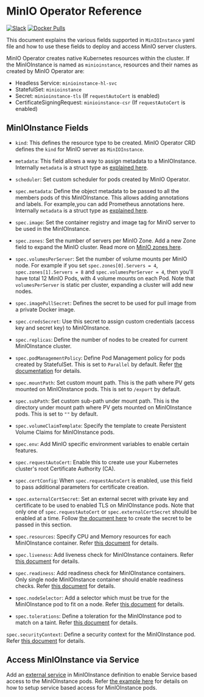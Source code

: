 # MinIO Operator Reference

[![Slack](https://slack.min.io/slack?type=svg)](https://slack.min.io) [![Docker Pulls](https://img.shields.io/docker/pulls/minio/k8s-operator.svg?maxAge=604800)](https://hub.docker.com/r/minio/k8s-operator)

This document explains the various fields supported in `MinIOInstance` yaml file and how to use these fields to deploy and access MinIO server clusters.

MinIO Operator creates native Kubernetes resources within the cluster. If the MinIOInstance is named as `minioinstance`, resources and their names as created by MinIO Operator are:

- Headless Service: `minioinstance-hl-svc`
- StatefulSet: `minioinstance`
- Secret: `minioinstance-tls` (If `requestAutoCert` is enabled)
- CertificateSigningRequest: `minioinstance-csr` (If `requestAutoCert` is enabled)

## MinIOInstance Fields

- `kind`: This defines the resource type to be created. MinIO Operator CRD defines the `kind` for MinIO server as `MinIOInstance`.

- `metadata`: This field allows a way to assign metadata to a MinIOInstance. Internally `metadata` is a struct type as [explained here](https://godoc.org/k8s.io/apimachinery/pkg/apis/meta/v1#ObjectMeta).

- `scheduler`: Set custom scheduler for pods created by MinIO Operator.

- `spec.metadata`: Define the object metadata to be passed to all the members pods of this MinIOInstance. This allows adding annotations and labels. For example,you can add Prometheus annotations here. Internally `metadata` is a struct type as [explained here](https://godoc.org/k8s.io/apimachinery/pkg/apis/meta/v1#ObjectMeta).

- `spec.image`: Set the container registry and image tag for MinIO server to be used in the MinIOInstance.

- `spec.zones`: Set the number of servers per MinIO Zone. Add a new Zone field to expand the MinIO cluster. Read more on [MinIO zones here](https://github.com/minio/minio/blob/master/docs/distributed/DESIGN.md).

- `spec.volumesPerServer`: Set the number of volume mounts per MinIO node. For example if you set `spec.zones[0].Servers = 4`, `spec.zones[1].Servers = 8` and `spec.volumesPerServer = 4`, then you'll have total 12 MinIO Pods, with 4 volume mounts on each Pod. Note that `volumesPerServer` is static per cluster, expanding a cluster will add new nodes.

- `spec.imagePullSecret`: Defines the secret to be used for pull image from a private Docker image.

- `spec.credsSecret`: Use this secret to assign custom credentials (access key and secret key) to MinIOInstance.

- `spec.replicas`: Define the number of nodes to be created for current MinIOInstance cluster.

- `spec.podManagementPolicy`: Define Pod Management policy for pods created by StatefulSet. This is set to `Parallel` by default. Refer [the documentation](https://kubernetes.io/docs/tutorials/stateful-application/basic-stateful-set/#pod-management-policy) for details.

- `spec.mountPath`: Set custom mount path. This is the path where PV gets mounted on MinIOInstance pods. This is set to `/export` by default.

- `spec.subPath`: Set custom sub-path under mount path. This is the directory under mount path where PV gets mounted on MinIOInstance pods. This is set to `""` by default.

- `spec.volumeClaimTemplate`: Specify the template to create Persistent Volume Claims for MinIOInstance pods.

- `spec.env`: Add MinIO specific environment variables to enable certain features.

- `spec.requestAutoCert`: Enable this to create use your Kubernetes cluster's root Certificate Authority (CA).

- `spec.certConfig`: When `spec.requestAutoCert` is enabled, use this field to pass additional parameters for certificate creation.

- `spec.externalCertSecret`: Set an external secret with private key and certificate to be used to enabled TLS on MinIOInstance pods. Note that only one of `spec.requestAutoCert` or `spec.externalCertSecret` should be enabled at a time. Follow [the document here](https://github.com/minio/minio/tree/master/docs/tls/kubernetes#2-create-kubernetes-secret) to create the secret to be passed in this section.

- `spec.resources`: Specify CPU and Memory resources for each MinIOInstance container. Refer [this document](https://kubernetes.io/docs/concepts/configuration/manage-compute-resources-container/#resource-types) for details.

- `spec.liveness`: Add liveness check for MinIOInstance containers. Refer [this document](https://kubernetes.io/docs/tasks/configure-pod-container/configure-liveness-readiness-probes/#define-a-liveness-command) for details.

- `spec.readiness`: Add readiness check for MinIOInstance containers. Only single node MinIOInstance container should enable readiness checks. Refer [this document](https://kubernetes.io/docs/tasks/configure-pod-container/configure-liveness-readiness-probes/#define-a-liveness-command) for details.

- `spec.nodeSelector`: Add a selector which must be true for the MinIOInstance pod to fit on a node. Refer [this document](https://kubernetes.io/docs/concepts/configuration/assign-pod-node/) for details.

- `spec.tolerations`: Define a toleration for the MinIOInstance pod to match on a taint. Refer [this document](https://kubernetes.io/docs/concepts/configuration/taint-and-toleration/) for details.

`spec.securityContext`: Define a security context for the MinIOInstance pod. Refer [this document](https://kubernetes.io/docs/tasks/configure-pod-container/security-context/) for details.

## Access MinIOInstance via Service

Add an [external service](https://kubernetes.io/docs/concepts/services-networking/service/) in MinIOInstance definition to enable Service based access to the MinIOInstance pods. Refer [the example here](https://github.com/minio/minio-operator/blob/master/examples/minioinstance-with-external-service.yaml?raw=true) for details on how to setup service based access for MinIOInstance pods.
